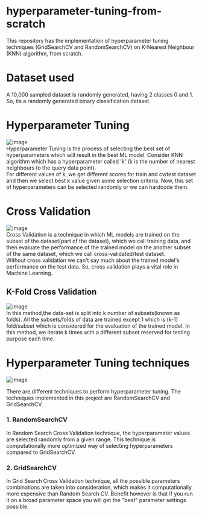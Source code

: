 # hyperparameter-tuning-from-scratch
This repository has the implementation of hyperparameter tuning techniques (GridSearchCV and RandomSearchCV) on K-Nearest Neighbour (KNN) algorithm, from scratch.
<h1>Dataset used</h1>
A 10,000 sampled dataset is randomly generated, having 2 classes 0 and 1. So, its a randomly generated binary classification dataset.<br>
<h1>Hyperparameter Tuning</h1>

![image](https://user-images.githubusercontent.com/86348193/216337456-718b3bb5-48aa-4dc0-ba6e-240ed10b1e18.png) <br>
Hyperparameter Tuning is the process of selecting the best set of hyperparameters which will result in the best ML model. Consider KNN algorithm which has a hyperparameter called 'k' (k is the number of nearest neighbours to the query data point). <br>For different values of k, we get different scores for train and cv/test dataset and then we select best k value given some selection criteria. Now, this set of hyperparameters can be selected randomly or we can hardcode them.<br>
<h1>Cross Validation</h1>

![image](https://user-images.githubusercontent.com/86348193/216335596-806baa8b-6846-4360-ba4f-73f4afe8ead7.png) <br>
Cross Validation is a technique in which ML models are trained on the subset of the dataset(part of the dataset), which we call training data, and then evaluate the performance of the trained model on the another subset of the same dataset, which we call cross-validated/test dataset.<br>Without cross validation we can't say much about the trained model's performance on the test data. So, cross validation plays a vital role in Machine Learning.<br>
<h2>K-Fold Cross Validation</h2>

![image](https://user-images.githubusercontent.com/86348193/216340946-c1dcc9dd-d52b-4df1-ad19-f957a9c49b97.png) <br>
In this method,the data-set is split into k number of subsets(known as folds). All the subsets/folds of data are trained except 1 which is (k-1) fold/subset which is considered for the evaluation of the trained model. In this method, we iterate k times with a different subset reserved for testing purpose each time.<br>
<h1>Hyperparameter Tuning techniques</h1>

![image](https://user-images.githubusercontent.com/86348193/216359644-cda4dcc4-7b50-4932-8e30-6f4188d5609f.png) <br>

There are different techniques to perform hyperparameter tuning. The techniques implemented in this project are RandomSearchCV and GridSearchCV.<br>
<h3>1. RandomSearchCV</h3>
In Random Search Cross Validation technique, the hyperparameter values are selected randomly from a given range. This technique is computationally more optimized way of selecting hyperparameters compared to GridSearchCV.<br>
<h3>2. GridSearchCV</h3>
In Grid Search Cross Validation technique, all the possible parameters combinations are taken into consideration, which makes it computationally more expensive than Random Search CV. Benefit however is that if you run it on a broad parameter space you will get the "best" parameter settings possible.
